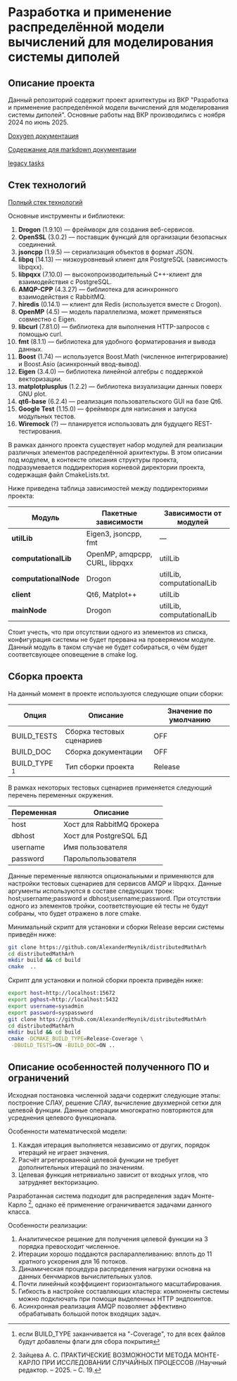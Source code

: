 # Разработка и применение распределённой модели вычислений для моделирования системы диполей



## Описание проекта
Данный репозиторий содержит проект архитектуры из ВКР "Разработка и применение распределённой модели
вычислений для моделирования системы диполей".
Основные работы над ВКР производились с ноября 2024 по июнь 2025.


[Doxygen документация](https://alexandermeynik.github.io/distributedMathArh/)

[Содержание для markdown документации](doc/DocPage.md)

[legacy tasks](doc/Tasks.md)

## Стек технологий

[Полный стек технологий](./doc/Stack.md)

Основные инструменты и библиотеки:

1. **Drogon** (1.9.10) — фреймворк для создания веб-сервисов.
2. **OpenSSL** (3.0.2) — поставщик функций для организации безопасных соединений.
3. **jsoncpp** (1.9.5) — сериализация объектов в формат JSON.
4. **libpq** (14.13) — низкоуровневый клиент для PostgreSQL (зависимость libpqxx).
5. **libpqxx** (7.10.0) — высокопроизводительный C++-клиент для взаимодействия с PostgreSQL.
6. **AMQP-CPP** (4.3.27) — библиотека для асинхронного взаимодействия с RabbitMQ.
7. **hiredis** (0.14.1) — клиент для Redis (используется вместе с Drogon).
8. **OpenMP** (4.5) — модель параллелизма, может применяться совместно с Eigen.
9. **libcurl** (7.81.0) — библиотека для выполнения HTTP-запросов с помощью curl.
10. **fmt** (8.1.1) — библиотека для удобного форматирования и вывода данных.
11. **Boost** (1.74) — используется Boost.Math (численное интегрирование) и Boost.Asio (асинхронный ввод-вывод).
12. **Eigen** (3.4.0) — библиотека линейной алгебры с поддержкой векторизации.
13. **matplotplusplus** (1.2.2) — библиотека визуализации данных поверх GNU plot.
14. **qt6-base** (6.2.4) — реализация пользовательского GUI на базе Qt6.
15. **Google Test** (1.15.0) — фреймворк для написания и запуска модульных тестов.
16. **Wiremock** (?) — планируется использовать для будущего REST-тестирования.

В рамках данного проекта существует набор модулей для реализации различных элементов распределённой архитектуры.
В этом описании под модулем, в контексте описания структуры проекта,
подразумевается поддиректория корневой директории проекта, содержащая файл CmakeLists.txt.

Ниже приведена таблица зависимостей между поддиректориями проекта:

| Модуль                | Пакетные зависимости           | Зависимости от модулей    |
|-----------------------| ------------------------------ | ------------------------- |
| **utilLib**           | Eigen3, jsoncpp, fmt           | —                         |
| **computationalLib**  | OpenMP, amqpcpp, CURL, libpqxx | utilLib                   |
| **computationalNode** | Drogon                         | utilLib, computationalLib |
| **client**            | Qt6, Matplot++                 | utilLib                   |
| **mainNode**          | Drogon                         | utilLib, computationalLib |

Стоит учесть, что при отсутствии одного из элементов из списка,
конфигурация системы не будет прервана на проверяемом модуле.
Данный модуль в таком случае не будет собираться,
о чём будет соответсвующее оповещение в cmake log.


## Сборка проекта

На данный момент в проекте используются следующие опции сборки:

| Опция           | Описание                  | Значение по умолчанию |
|-----------------|---------------------------|-----------------------|
| BUILD_TESTS     | Сборка тестовых сценариев | OFF                   |
| BUILD_DOC       | Сборка документации       | OFF                   |
| BUILD_TYPE [^1] | Тип сборки проекта        | Release               |
[^1]: если BUILD_TYPE заканчивается на "-Coverage", то для всех файлов будут добавлены флаги для сбора покрытия

В рамках некоторых тестовых сценариев применяется следующий перечень переменных окружения.

| Переменная | Описание                  |
| ---------- | ------------------------- |
| host       | Хост для RabbitMQ брокера |
| dbhost     | Хост для PostgreSQL БД    |
| username   | Имя пользователя          |
| password   | Парольпользователя        |

Данные переменные являются опциональными и применяются для настройки тестовых сценариев для сервисов AMQP и libpqxx.
Данные аргументы используются в составе следующих троек: host;username;password и dbhost;username;password.
При отсутствии одного из элементов тройки, соответствующие ей тесты не будут собраны, что будет отражено в логе cmake.

Минимальный скрипт для установки и сборки Release версии системы приведён ниже:
```bash
git clone https://github.com/AlexanderMeynik/distributedMathArh
cd distributedMathArh
mkdir build && cd build
cmake  .. 
```

Скрипт для установки и полной сборки проекта приведён ниже:
```bash
export host=http://localhost:15672
export pghost=http://localhost:5432
export username=sysadmin
export password=syspassword
git clone https://github.com/AlexanderMeynik/distributedMathArh
cd distributedMathArh
mkdir build && cd build
cmake -DCMAKE_BUILD_TYPE=Release-Coverage \
 -DBUILD_TESTS=ON -BUILD_DOC=ON .. 
```

## Описание особенностей полученного ПО и ограничений

Исходная постановка численной задачи содержит следующие этапы:
построение СЛАУ, решение СЛАУ, вычисление двухмерной сетки для целевой функции.
Данные операции многократно повторяются для усреднения целевого функционала.

Особенности математической модели:
1. Каждая итерация выполняется независимо от других, порядок итераций не играет значения.
2. Расчёт агрегированной целевой функции не требует дополнительных итераций по значениям.
3. Целевая функция нетривиально зависит от входных углов, что затрудняет векторизацию.

Разработанная система подходит для распределения задач Монте-Карло [^2], однако
её применение ограничивается задачами данного класса. 

Особенности реализации:
1. Аналитическое решение для получения целевой функции на 3 порядка превосходит численное.
2. Итерации хорошо поддаются распараллеливанию: вплоть до 11 кратного ускорения для 16 потоков.
3. Динамическая процедура распределения нагрузки основна на данных бенчмарков вычислительных узлов.
4. Почти линейный коэффициент горизонтального масштабирования.
5. Гибкость в настройке составляющих кластера: компоненты системы можно подключать
при помощи выделенных HTTP эндпоинтов.
6. Асинхронная реализация AMQP позволяет эффективно обрабатывать большой поток входящих задач. 

[^2]: Зайцева А. С. ПРАКТИЧЕСКИЕ ВОЗМОЖНОСТИ МЕТОДА МОНТЕ-КАРЛО ПРИ ИССЛЕДОВАНИИ СЛУЧАЙНЫХ ПРОЦЕССОВ //Научный редактор. – 2025. – С. 19.
